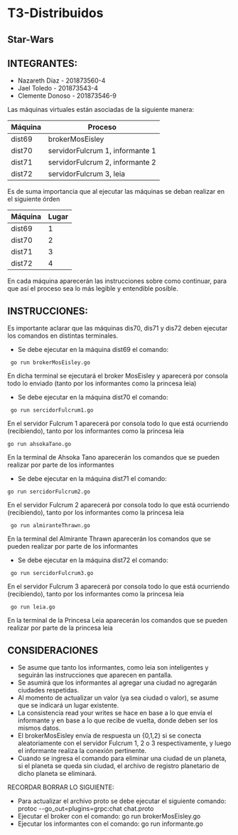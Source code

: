 # T3-Distribuidos
## Star-Wars

## INTEGRANTES:
- Nazareth Díaz - 201873560-4
- Jael Toledo - 201873543-4
- Clemente Donoso - 201873546-9

Las máquinas virtuales están asociadas de la siguiente manera:

|Máquina | Proceso |
| ----- | ----- |
| dist69 | brokerMosEisley |
| dist70 | servidorFulcrum 1, informante 1 |
| dist71 | servidorFulcrum 2, informante 2 |
| dist72 | servidorFulcrum 3, leia |

Es de suma importancia que al ejecutar las máquinas se deban realizar en el siguiente órden

|Máquina | Lugar |
| ----- | ----- |
| dist69 | 1 |
| dist70 | 2 |
| dist71 | 3 |
| dist72 | 4 |

En cada máquina aparecerán las instrucciones sobre como continuar, para que así el proceso sea lo más legible y entendible posible.

## INSTRUCCIONES:
Es importante aclarar que las máquinas dis70, dis71 y dis72 deben ejecutar los comandos en distintas terminales.
- Se debe ejecutar en la máquina dist69 el comando: 

``` go run brokerMosEisley.go```

En dicha terminal se ejecutará el broker MosEisley y aparecerá por consola todo lo enviado (tanto por los informantes como la princesa leia)

- Se debe ejecutar en la máquina dist70 el comando: 

``` go run sercidorFulcrum1.go``` 

En el servidor Fulcrum 1 aparecerá por consola todo lo que está ocurriendo (recibiendo), tanto por los informantes como la princesa leia

``` go run ahsokaTano.go ``` 

En la terminal de Ahsoka Tano aparecerán los comandos que se pueden realizar por parte de los informantes

- Se debe ejecutar en la máquina dist71 el comando: 

``` go run sercidorFulcrum2.go ``` 

En el servidor Fulcrum 2 aparecerá por consola todo lo que está ocurriendo (recibiendo), tanto por los informantes como la princesa leia

``` go run almiranteThrawn.go``` 

En la terminal del Almirante Thrawn aparecerán los comandos que se pueden realizar por parte de los informantes

- Se debe ejecutar en la máquina dist72 el comando: 

``` go run sercidorFulcrum3.go``` 

En el servidor Fulcrum 3 aparecerá por consola todo lo que está ocurriendo (recibiendo), tanto por los informantes como la princesa leia 

``` go run leia.go``` 

En la terminal de la Princesa Leia aparecerán los comandos que se pueden realizar por parte de la princesa leia

## CONSIDERACIONES
- Se asume que tanto los informantes, como leia son inteligentes y seguirán las instrucciones que aparecen en pantalla.
- Se asumirá que los informantes al agregar una ciudad no agregarán ciudades respetidas.
- Al momento de actualizar un valor (ya sea ciudad o valor), se asume que se indicará un lugar existente.
- La consistencia read your writes se hace en base a lo que envía el informante y en base a lo que recibe de vuelta, donde deben ser los mismos datos.
- El brokerMosEisley envía de respuesta un {0,1,2} si se conecta aleatoriamente con el servidor Fulcrum 1, 2 o 3 respectivamente, y luego el informante realiza la conexión pertinente.
- Cuando se ingresa el comando para eliminar una ciudad de un planeta, si el planeta se queda sin ciudad, el archivo de registro planetario de dicho planeta se eliminará.

RECORDAR BORRAR LO SIGUIENTE:

- Para actualizar el archivo proto se debe ejecutar el siguiente comando: protoc --go_out=plugins=grpc:chat chat.proto
- Ejecutar el broker con el comando: go run brokerMosEisley.go
- Ejecutar los informantes con el comando: go run informante.go